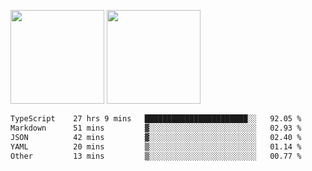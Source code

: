 <img src="https://github-readme-stats.vercel.app/api?username=Dream4ever&count_private=true&show_icons=true&theme=tokyonight" height="150" /> <img src="https://github-readme-stats.vercel.app/api/top-langs/?username=Dream4ever&count_private=true&show_icons=true&theme=tokyonight&langs_count=5&layout=compact" height="150" />

<!--START_SECTION:waka-->

```txt
TypeScript    27 hrs 9 mins   ███████████████████████░░   92.05 %
Markdown      51 mins         ▓░░░░░░░░░░░░░░░░░░░░░░░░   02.93 %
JSON          42 mins         ▓░░░░░░░░░░░░░░░░░░░░░░░░   02.40 %
YAML          20 mins         ▒░░░░░░░░░░░░░░░░░░░░░░░░   01.14 %
Other         13 mins         ▒░░░░░░░░░░░░░░░░░░░░░░░░   00.77 %
```

<!--END_SECTION:waka-->
